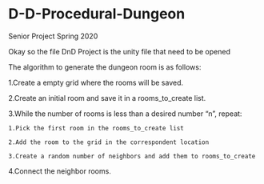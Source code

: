 # D-D-Procedural-Dungeon
Senior Project Spring 2020  

  Okay so the file DnD Project is the unity file that need to be opened
  
  
  The algorithm to generate the dungeon room is as follows:
  
1.Create a empty grid where the rooms will be saved.

2.Create an initial room and save it in a rooms_to_create list.

3.While the number of rooms is less than a desired number “n”, repeat:

    1.Pick the first room in the rooms_to_create list
  
    2.Add the room to the grid in the correspondent location
  
    3.Create a random number of neighbors and add them to rooms_to_create
  
4.Connect the neighbor rooms.


